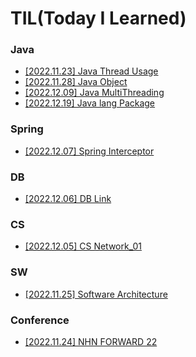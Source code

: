 # TIL(Today I Learned)

### Java
- [[2022.11.23] Java Thread Usage](https://github.com/juoklee/juoklee-til/blob/main/Java/java_thread_usage.md)
- [[2022.11.28] Java Object](https://github.com/juoklee/juoklee-til/blob/main/Java/java_object.md)
- [[2022.12.09] Java MultiThreading](https://github.com/juoklee/juoklee-til/blob/main/Java/java_multiThreading.md)
- [[2022.12.19] Java lang Package](https://github.com/juoklee/juoklee-til/blob/main/Java/java_lang.md)


### Spring
- [[2022.12.07] Spring Interceptor](https://github.com/juoklee/juoklee-til/blob/main/Spring/spring_interceptor.md)


### DB
- [[2022.12.06] DB Link](https://github.com/juoklee/juoklee-til/blob/main/DB/DB_Link.md)


### CS
- [[2022.12.05] CS Network_01](https://github.com/juoklee/juoklee-til/blob/main/CS/Network_01.md)


### SW
- [[2022.11.25] Software Architecture](https://github.com/juoklee/juoklee-til/blob/main/SW/Software_Architecture.md)


### Conference
- [[2022.11.24] NHN FORWARD 22](https://github.com/juoklee/juoklee-til/blob/main/Conference/NHN_FORWARD_22.md)
